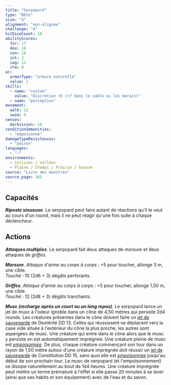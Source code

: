 ```yaml
---
title: "Serpopard"
type: "Bête"
size: "G"
alignment: "non-alignée"
challenge: "4"
hitDiceCount: 10
abilityScores:
  for: 17
  dex: 16
  con: 16
  int: 2
  sag: 12
  cha: 6
ac:
  armorType: "armure naturelle"
  value: 2
skills:
  - name: "custom"
    value: "Discrétion +5 (+7 dans le sable ou les marais)"
  - name: "perception"
movement:
  walk: 12
  swim: 9
senses:
  darkvision: 18
conditionImmunities:
  - "empoisonne"
damageTypeResistances:
  - "poison"
languages:
  - "—"
environments:
  - Collines / Vallées
  - Plaine / Champs / Prairie / Savane
source: "Livre des monstres"
source_page: 362
---
```

## Capacités
_**Riposte sinueuse**_. Le serpopard peut faire autant de réactions qu'il le veut au cours d'un round, mais il ne peut réagir qu'une fois suite à chaque déclencheur.

## Actions
_**Attaques multiples**_. Le serpopard fait deux attaques de _morsure_ et deux attaques de _griffes_.

_**Morsure**_. _Attaque d'arme au corps à corps_ : +5 pour toucher, allonge 3 m, une cible.  
_Touché_ : 10 (2d6 + 3) dégâts perforants.

_**Griffes**_. _Attaque d'arme au corps à corps_ : +5 pour toucher, allonge 1,50 m, une cible.  
_Touché_ : 12 (2d8 + 3) dégâts tranchants.

_**Musc (recharge après un court ou un long repos)**_. Le serpopard lance un jet de musc à l'odeur ignoble dans un cône de 4,50 mètres qui persiste 2d4 rounds. Les créatures présentes dans le cône doivent faire un [jet de sauvegarde](/utiliser-les-caracteristiques/#jets-de-sauvegarde) de Dextérité DD 13. Celles qui réussissent se déplacent vers la case vide située à l'extérieur du cône la plus proche, les autres sont aspergées de musc. Une créature qui entre dans le cône alors que le musc y persiste en est automatiquement imprégnée. Une créature pleine de musc est [_empoisonnée_](/gerer-la-sante-du-personnage/#empoisonne). De plus, chaque créature commençant son tour dans un rayon de 1,50 mètre autour d'une créature imprégnée doit réussir un [jet de sauvegarde](/utiliser-les-caracteristiques/#jets-de-sauvegarde) de Constitution DD 15, sans quoi elle est [_empoisonnée_](/gerer-la-sante-du-personnage/#empoisonne) jusqu'au début de son prochain tour. Le musc de serpopard (et l'empoisonnement) se dissipe naturellement au bout de 1d4 heures. Une créature imprégnée peut mettre un terme prématuré à l'effet si elle passe 20 minutes à se laver (ainsi que ses habits et son équipement) avec de l'eau et du savon.
